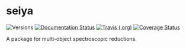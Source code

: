 seiya
=====

![Versions](https://img.shields.io/badge/python-3.8-blue)
[![Documentation Status](https://readthedocs.org/projects/seiya/badge/?version=latest)](https://seiya.readthedocs.io/en/latest/?badge=latest)
[![Travis (.org)](https://img.shields.io/travis/albireox/seiya)](https://travis-ci.org/albireox/seiya)
[![Coverage Status](https://coveralls.io/repos/github/albireox/seiya/badge.svg?branch=master)](https://coveralls.io/github/albireox/seiya?branch=master)

A package for multi-object spectroscopic reductions.
